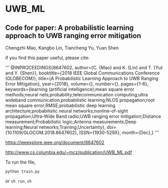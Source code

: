 # UWB_ML

## Code for paper: A probabilistic learning approach to UWB ranging error mitigation

Chengzhi Mao, Kangbo Lin, Tiancheng Yu, Yuan Shen

if you find this paper useful, please cite:

'''
@INPROCEEDINGS{8647602,
author={C. {Mao} and K. {Lin} and T. {Yu} and Y. {Shen}},
booktitle={2018 IEEE Global Communications Conference (GLOBECOM)},
title={A Probabilistic Learning Approach to UWB Ranging Error Mitigation},
year={2018},
volume={},
number={},
pages={1-6},
keywords={learning (artificial intelligence);mean square error methods;neural nets;probability;telecommunication computing;ultra wideband communication;probabilistic learning;NLOS propagation;root mean square error;RMSE;probabilistic deep learning architecture;probabilistic neural networks;nonline-of-sight propagation;Ultra-Wide Band radio;UWB ranging error mitigation;Distance measurement;Probabilistic logic;Antenna measurements;Deep learning;Neural networks;Training;Uncertainty},
doi={10.1109/GLOCOM.2018.8647602},
ISSN={1930-529X},
month={Dec},}
'''

https://ieeexplore.ieee.org/document/8647602

http://www.cs.columbia.edu/~mcz/publication/UWB_ML.pdf

To run the file, 

`python train.py`

or 
`sh run.sh`
